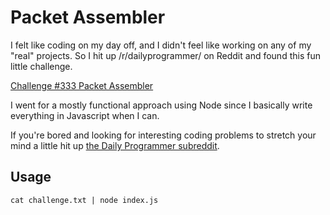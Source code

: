 # Packet Assembler

I felt like coding on my day off, and I didn't feel like working on any of my "real" projects. So I hit up /r/dailyprogrammer/ on Reddit and found this fun little challenge.

[Challenge #333 Packet Assembler](https://www.reddit.com/r/dailyprogrammer/comments/72ivih/20170926_challenge_333_easy_packet_assembler/?st=j8g8ut7k&sh=6972b56a)

I went for a mostly functional approach using Node since I basically write everything in Javascript when I can.

If you're bored and looking for interesting coding problems to stretch your mind a little hit up [the Daily Programmer subreddit](https://www.reddit.com/r/dailyprogrammer/).

## Usage

```
cat challenge.txt | node index.js
```
